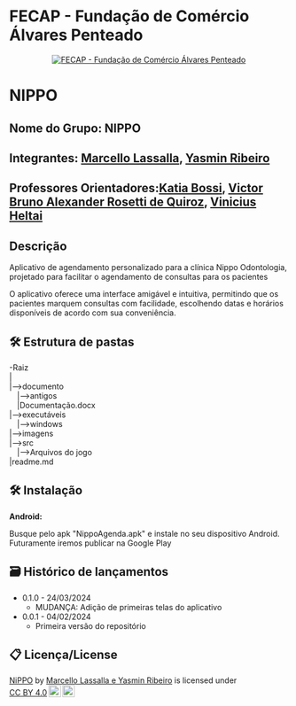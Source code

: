 # FECAP - Fundação de Comércio Álvares Penteado

<p align="center">
<a href= "https://www.fecap.br/"><img src="https://encrypted-tbn0.gstatic.com/images?q=tbn:ANd9GcRhZPrRa89Kma0ZZogxm0pi-tCn_TLKeHGVxywp-LXAFGR3B1DPouAJYHgKZGV0XTEf4AE&usqp=CAU" alt="FECAP - Fundação de Comércio Álvares Penteado" border="0"></a>
</p>

# NIPPO

## Nome do Grupo: NIPPO

## Integrantes: <a href="https://www.linkedin.com/in/marcello-lassalla-a146b8225/">Marcello Lassalla</a>, <a href="https://www.linkedin.com/in/bruno-costa-dourado-192b3b26a/">Yasmin Ribeiro</a>

## Professores Orientadores:<a href="https://www.linkedin.com/in/katia-bossi/">Katia Bossi</a>, <a href="https://www.linkedin.com/in/victorbarq/">Victor Bruno Alexander Rosetti de Quiroz</a>, <a href="https://www.linkedin.com/in/vheltai/">Vinicius Heltai</a>

## Descrição
<p>Aplicativo de agendamento personalizado para a clínica Nippo Odontologia, projetado para facilitar o agendamento de consultas para os pacientes</p>
<p>O aplicativo oferece uma interface amigável e intuitiva, permitindo que os pacientes marquem consultas com facilidade, escolhendo datas e horários disponíveis de acordo com sua conveniência.</p>

## 🛠 Estrutura de pastas

-Raiz<br>
|<br>
|-->documento<br>
  &emsp;|-->antigos<br>
  &emsp;|Documentação.docx<br>
|-->executáveis<br>
  &emsp;|-->windows<br>
|-->imagens<br>
|-->src<br>
  &emsp;|-->Arquivos do jogo<br>
|readme.md<br>

## 🛠 Instalação

<b>Android:</b>

Busque pelo apk "NippoAgenda.apk" e instale no seu dispositivo Android. Futuramente iremos publicar na Google Play

## 🗃 Histórico de lançamentos

* 0.1.0 - 24/03/2024
    * MUDANÇA: Adição de primeiras telas do aplicativo
* 0.0.1 - 04/02/2024
    * Primeira versão do repositório

## 📋 Licença/License
<p xmlns:cc="http://creativecommons.org/ns#" xmlns:dct="http://purl.org/dc/terms/"><a property="dct:title" rel="cc:attributionURL" href="https://github.com/2024-1-NCC3/Projeto1">NiPPO</a> by <a rel="cc:attributionURL dct:creator" property="cc:attributionName" href="https://github.com/2024-1-NCC3/Projeto1">Marcello Lassalla e Yasmin Ribeiro</a> is licensed under <a href="http://creativecommons.org/licenses/by/4.0/?ref=chooser-v1" target="_blank" rel="license noopener noreferrer" style="display:inline-block;">CC BY 4.0<img style="height:22px!important;margin-left:3px;vertical-align:text-bottom;" src="https://mirrors.creativecommons.org/presskit/icons/cc.svg?ref=chooser-v1"><img style="height:22px!important;margin-left:3px;vertical-align:text-bottom;" src="https://mirrors.creativecommons.org/presskit/icons/by.svg?ref=chooser-v1"></a></p>

